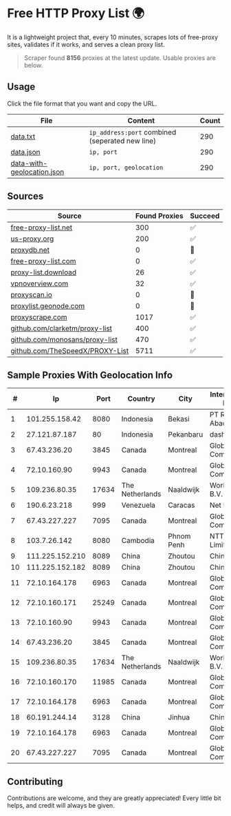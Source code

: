 
# Free HTTP Proxy List 🌍

It is a lightweight project that, every 10 minutes, scrapes lots of free-proxy sites, validates if it works, and serves a clean proxy list.


> Scraper found **8156** proxies at the latest update. Usable proxies are below.

## Usage

Click the file format that you want and copy the URL.


|File|Content|Count|
|----|-------|-----|
|[data.txt](https://raw.githubusercontent.com/themiralay/Proxy-List-World/master/data.txt)|`ip_address:port` combined (seperated new line)|290|
|[data.json](https://raw.githubusercontent.com/themiralay/Proxy-List-World/master/data.json)|`ip, port`|290|
|[data-with-geolocation.json](https://raw.githubusercontent.com/themiralay/Proxy-List-World/master/data-with-geolocation.json)|`ip, port, geolocation`|290|

## Sources

|Source|Found Proxies|Succeed|
|------|-------------|-------|
|[free-proxy-list.net](https://free-proxy-list.net)|300|✅|
|[us-proxy.org](https://www.us-proxy.org)|200|✅|
|[proxydb.net](http://proxydb.net)|0|🚫|
|[free-proxy-list.com](https://free-proxy-list.com/?page=&port=&type%5B%5D=http&type%5B%5D=https&up_time=0&search=Search)|0|✅|
|[proxy-list.download](https://www.proxy-list.download/HTTP)|26|✅|
|[vpnoverview.com](https://vpnoverview.com/privacy/anonymous-browsing/free-proxy-servers)|32|✅|
|[proxyscan.io](https://www.proxyscan.io)|0|🚫|
|[proxylist.geonode.com](https://proxylist.geonode.com/api/proxy-list?limit=300&page=1&sort_by=lastChecked&sort_type=desc&protocols=http,https)|0|🚫|
|[proxyscrape.com](https://api.proxyscrape.com/v2/?request=displayproxies&protocol=http&timeout=10000&country=all&ssl=all&anonymity=all)|1017|✅|
|[github.com/clarketm/proxy-list](https://raw.githubusercontent.com/clarketm/proxy-list/master/proxy-list-raw.txt)|400|✅|
|[github.com/monosans/proxy-list](https://raw.githubusercontent.com/monosans/proxy-list/main/proxies/http.txt)|470|✅|
|[github.com/TheSpeedX/PROXY-List](https://raw.githubusercontent.com/TheSpeedX/PROXY-List/master/http.txt)|5711|✅|


## Sample Proxies With Geolocation Info

|#|Ip|Port|Country|City|Internet Service Provider|
|-|--|----|-------|----|-------------------------|
|1|101.255.158.42|8080|Indonesia|Bekasi|PT Remala Abadi|
|2|27.121.87.187|80|Indonesia|Pekanbaru|dashnet|
|3|67.43.236.20|3845|Canada|Montreal|GloboTech Communications|
|4|72.10.160.90|9943|Canada|Montreal|GloboTech Communications|
|5|109.236.80.35|17634|The Netherlands|Naaldwijk|WorldStream B.V.|
|6|190.6.23.218|999|Venezuela|Caracas|Net Uno|
|7|67.43.227.227|7095|Canada|Montreal|GloboTech Communications|
|8|103.7.26.142|8080|Cambodia|Phnom Penh|NTT (Thailand) Limited|
|9|111.225.152.210|8089|China|Zhoutou|China Telecom|
|10|111.225.152.182|8089|China|Zhoutou|China Telecom|
|11|72.10.164.178|6963|Canada|Montreal|GloboTech Communications|
|12|72.10.160.171|25249|Canada|Montreal|GloboTech Communications|
|13|72.10.160.90|9943|Canada|Montreal|GloboTech Communications|
|14|67.43.236.20|3845|Canada|Montreal|GloboTech Communications|
|15|109.236.80.35|17634|The Netherlands|Naaldwijk|WorldStream B.V.|
|16|72.10.160.170|11985|Canada|Montreal|GloboTech Communications|
|17|72.10.164.178|6963|Canada|Montreal|GloboTech Communications|
|18|60.191.244.14|3128|China|Jinhua|Chinanet|
|19|72.10.164.178|6963|Canada|Montreal|GloboTech Communications|
|20|67.43.227.227|7095|Canada|Montreal|GloboTech Communications|



## Contributing

Contributions are welcome, and they are greatly appreciated! Every
little bit helps, and credit will always be given.

